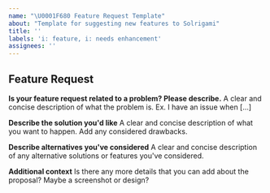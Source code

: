 ```yaml
---
name: "\U0001F680 Feature Request Template"
about: "Template for suggesting new features to Solrigami"
title: ''
labels: 'i: feature, i: needs enhancement'
assignees: ''
---
```


## Feature Request

**Is your feature request related to a problem? Please describe.**
A clear and concise description of what the problem is. Ex. I have an issue when [...]

**Describe the solution you'd like**
A clear and concise description of what you want to happen. Add any considered drawbacks.

**Describe alternatives you've considered**
A clear and concise description of any alternative solutions or features you've considered.

**Additional context**
Is there any more details that you can add about the proposal? Maybe a screenshot or design?
